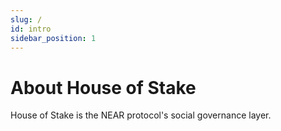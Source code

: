 ```yaml
---
slug: /
id: intro
sidebar_position: 1
---
```


# About House of Stake

House of Stake is the NEAR protocol's social governance layer.